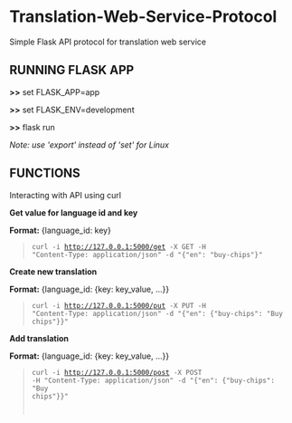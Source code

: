 # Translation-Web-Service-Protocol
Simple Flask API protocol for translation web service

## RUNNING FLASK APP

**>>** set FLASK_APP=app

**>>** set FLASK_ENV=development

**>>** flask run

_Note: use 'export' instead of 'set' for Linux_


## FUNCTIONS
Interacting with API using curl 

**Get value for language id and key**

**Format:** {language_id: key}

><code>curl -i http://127.0.0.1:5000/get -X GET -H "Content-Type: application/json" -d "{\"en\": \"buy-chips\"}"</code>


**Create new translation**

**Format:** {language_id: {key: key_value, ...}}

><code>curl -i http://127.0.0.1:5000/put -X PUT -H "Content-Type: application/json" -d "{\"en\": {\"buy-chips\": \"Buy chips\"}}"</code>


**Add translation**

**Format:** {language_id: {key: key_value, ...}}

><code>curl -i http://127.0.0.1:5000/post -X POST -H "Content-Type: application/json" -d "{\"en\": {\"buy-chips\": \"Buy chips\"}}"<code>
